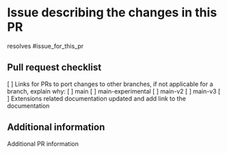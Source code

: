 <!-- Please provide all the information below.  -->

# Issue describing the changes in this PR

resolves #issue_for_this_pr

## Pull request checklist

[ ] Links for PRs to port changes to other branches, if not applicable for a branch, explain why:
    [ ] main
    [ ] main-experimental
    [ ] main-v2
    [ ] main-v3
[ ] Extensions related documentation updated and add link to the documentation

## Additional information

Additional PR information
